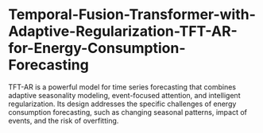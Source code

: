 # Temporal-Fusion-Transformer-with-Adaptive-Regularization-TFT-AR-for-Energy-Consumption-Forecasting
TFT-AR is a powerful model for time series forecasting that combines adaptive seasonality modeling, event-focused attention, and intelligent regularization. Its design addresses the specific challenges of energy consumption forecasting, such as changing seasonal patterns, impact of events, and the risk of overfitting. 
